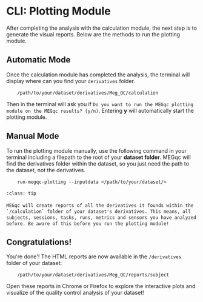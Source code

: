 # CLI: Plotting Module
After completing the analysis with the calculation module, the next step is to generate the visual reports. Below are the methods to run the plotting module.

## Automatic Mode
Once the calculation module has completed the analysis, the terminal will display where can you find your `derivatives` folder. 

        /path/to/your/dataset/derivatives/Meg_QC/calculation

Then in the terminal will ask you if `Do you want to run the MEGqc plotting module on the MEGqc results? (y/n)`. Entering **y** will automatically start the plotting module.

## Manual Mode
To run the plotting module manually, use the following command in your terminal including a filepath to the root of your **dataset folder**. MEGqc will find the derivatives folder within the dataset, so you just need the path to the dataset, not the derivatives.

        run-megqc-plotting --inputdata </path/to/your/dataset/>


```{admonition} Which reports will be created?
:class: tip

MEGqc will create reports of all the derivatives it founds within the `/calculation` folder of your dataset's derivatives. This means, all subjects, sessions, tasks, runs, metrics and sensors you have analyzed before. Be aware of this before you run the plotting module!

``` 

## Congratulations!
You're done'! The HTML reports are now available in the `/derivatives` folder of your dataset:


        /path/to/your/dataset/derivatives/Meg_QC/reports/subject
        
Open these reports in Chrome or Firefox to explore the interactive plots and visualize of the quality control analysis of your dataset!

<!--

OLD VERSION
As you can see, the calculation module generates numerous metadata files. But what if we want the data to be neatly organized and presented in a visual and interactive way?

Luckily MEGqc also contains the plotting module, which generates the HTML reports we saw earlier. Let's see how can we produce them:



## Setting File Paths

First, locate the script *meg_qc_plots.py* within the `plotting`folder in the `meg_qc` package, which is located in the `site-packages` folder of your environment. The path might look like this:

        /path/to/environment/lib/python3.9/site-packages/meg_qc/plotting/


Open the *meg_qc_plots.py*, and at the very last line where **tsvs_to_plot=** is defined, add your path to your dataset (e.g., ds003483). The line should look similar to this:

        tsvs_to_plot = make_plots_meg_qc(ds_paths=['/path/to/dataset/'])

## Running the plotting module

Ensure that you are working within your environment and then run the script from the command line. The command might look like:

        python3 /path/to/environment/lib/python3.9/site-packages/meg_qc/plotting/meg_qc_plots.py

## Interactive GUI
After a short wait, the terminal will ask you several questions about specific parameters. The available options depend on the metadata in your dataset:
- Subjects: ALL or a specific one
- Sessions: ALL or a specific one
- Tasks: ALL or a specific one
- Runs: ALL or a specific one
- Metrics: ALL or a specific one
- Sensors: ALL, or only magnetometers or gradiometers

![gui interface]( ../static/gui.png)
